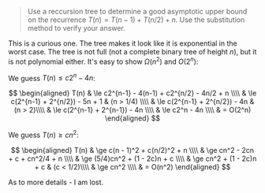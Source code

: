 > Use a reccursion tree to determine a good asymptotic upper bound on the
> recurrence $T(n) = T(n-1) + T(n/2) + n$. Use the substitution method to
> verify your answer.

This is a curious one. The tree makes it look like it is exponential in the
worst case. The tree is not full (not a complete binary tree of height $n$), but
it is not polynomial either. It's easy to show $\Omega(n^2)$ and $O(2^n)$:

We guess $T(n) \le c2^n - 4n$:

$$ \begin{aligned}
   T(n) & \le c2^{n-1} - 4(n-1) + c2^{n/2} - 4n/2 + n \\\\
        & \le c(2^{n-1} + 2^{n/2}) - 5n + 1 & (n > 1/4) \\\\
        & \le c(2^{n-1} + 2^{n/2}) - 4n & (n > 2)\\\\
        & \le c(2^{n-1} + 2^{n-1}) - 4n \\\\
        & \le c2^n - 4n \\\\
        & = O(2^n)
   \end{aligned} $$

We guess $T(n) \ge cn^2$:

$$ \begin{aligned}
   T(n) & \ge c(n - 1)^2 + c(n/2)^2 + n \\\\
        & \ge cn^2 - 2cn + c + cn^2/4 + n \\\\
        & \ge (5/4)cn^2 + (1 - 2c)n + c \\\\
        & \ge cn^2 + (1 - 2c)n + c & (c < 1/2)\\\\
        & \ge cn^2 \\\\
        & = O(n^2)
   \end{aligned} $$

As to more details - I am lost.
